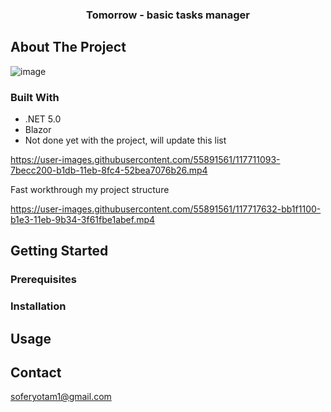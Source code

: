 
<p align="center">
  <h3 align="center">Tomorrow - basic tasks manager</h3>
</p>

## About The Project
![image](https://user-images.githubusercontent.com/55891561/117709939-31b71100-b1da-11eb-863f-943be0b63944.png)

### Built With

* .NET 5.0
* Blazor
* Not done yet with the project, will update this list


https://user-images.githubusercontent.com/55891561/117711093-7becc200-b1db-11eb-8fc4-52bea7076b26.mp4


Fast workthrough my project structure




https://user-images.githubusercontent.com/55891561/117717632-bb1f1100-b1e3-11eb-9b34-3f61fbe1abef.mp4


<!-- GETTING STARTED -->
## Getting Started




### Prerequisites


### Installation



<!-- USAGE EXAMPLES -->
## Usage

## Contact

soferyotam1@gmail.com

